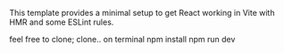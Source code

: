 

This template provides a minimal setup to get React working in Vite with HMR and some ESLint rules.

feel free to clone;
clone.. on terminal
npm install
npm run dev

